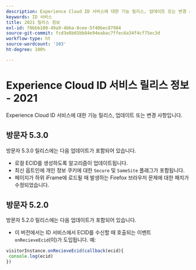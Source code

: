 ```yaml
---
description: Experience Cloud ID 서비스에 대한 기능 릴리스, 업데이트 또는 변경 사항입니다.
keywords: ID 서비스
title: 2021 릴리스 정보
exl-id: f0bbb100-49a9-4bba-8cee-5f40bec87984
source-git-commit: fcd3e8b65bb84e94eabac7ffec6a34f4cf75ec3d
workflow-type: ht
source-wordcount: '103'
ht-degree: 100%

---
```


# Experience Cloud ID 서비스 릴리스 정보 - 2021

Experience Cloud ID 서비스에 대한 기능 릴리스, 업데이트 또는 변경 사항입니다.

## 방문자 5.3.0

방문자 5.3.0 릴리스에는 다음 업데이트가 포함되어 있습니다.

* 로컬 ECID를 생성하도록 알고리즘이 업데이트됩니다.
* 최신 옵트인에 개인 정보 쿠키에 대한 `Secure` 및 `SameSite` 플래그가 포함됩니다.
* 페이지가 하위 iFrame에 로드될 때 발생하는 Firefox 브라우저 문제에 대한 패치가 수정되었습니다.

## 방문자 5.2.0

방문자 5.2.0 릴리스에는 다음 업데이트가 포함되어 있습니다.

* 이 버전에서는 ID 서비스에서 ECID를 수신할 때 호출되는 이벤트 `onRecieveEcid`(이)가 도입됩니다. 예:

```js
visitorInstance.onRecieveEcid(callback(ecid){
 console.log(ecid)
})
```
